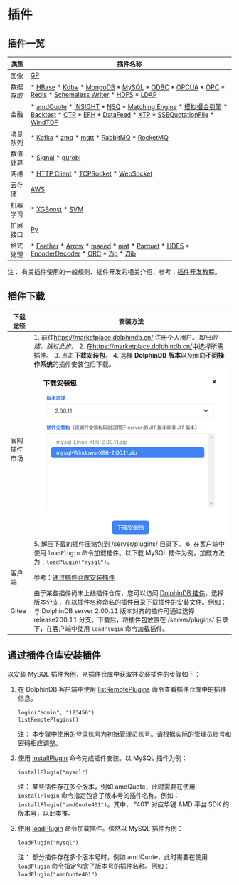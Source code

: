 # 插件

## 插件一览

| 类型 | 插件名称 |
| --- | --- |
| 图像 | [GP](gp/gp.md) |
| 数据存取 | * [HBase](hbase/hbase.md) * [Kdb+](kdb/kdb.md) * [MongoDB](mongodb/mongodb.md) * [MySQL](mysql/mysql.md) * [ODBC](odbc/odbc.md) * [OPCUA](opcua/opcua.md) * [OPC](opc/opc.md) * [Redis](redis.md) * [Schemaless   Writer](slwriter.md) * [HDFS](hdfs/hdfs.md) * [LDAP](LDAP.md) |
| 金融 | * [amdQuote](amdquote/amdquote.md) * [INSIGHT](insight/insight.md) * [NSQ](nsq/nsq.md) * [Matching   Engine](MatchingEngine/me.md) * [模拟撮合引擎](matchingEngineSimulator/mes.md) * [Backtest](backtest.md) * [CTP](ctp.md) * [EFH](efh.md) * [DataFeed](datafeed.md) * [XTP](xtp.md) * [SSEQuotationFile](SSEQuotationFile.md) * [WindTDF](windtdf.md) |
| 消息队列 | * [Kafka](kafka/kafka.md) * [zmq](zmq/zmq.md) * [mqtt](mqtt/mqtt.md) * [RabbitMQ](rabbitMQ.md) * [RocketMQ](rocketMQ.md) |
| 数值计算 | * [Signal](signal/signal.md) * [gurobi](gurobi.md) |
| 网络 | * [HTTP   Client](httpClient/httpclient.md) * [TCPSocket](tcpsocket.md) * [WebSocket](websocket.md) |
| 云存储 | [AWS](aws/aws.md) |
| 机器学习 | * [XGBoost](xgboost/xgboost.md) * [SVM](svm/svm.md) |
| 扩展接口 | [Py](py/py.md) |
| 格式处理 | * [Feather](feather/feather.md) * [Arrow](Arrow/arrow.md) * [mseed](mseed/mseed.md) * [mat](mat/mat.md) * [Parquet](parquet/parquet.md) * [HDF5](hdf5/hdf5.md) * [EncoderDecoder](EncoderDecoder.md) * [ORC](orc.md) * [Zip](zip/zip.md) * [Zlib](zlib/zlib.md) |

注： 有关插件使用的一般规则、插件开发的相关介绍，参考：[插件开发教程](plg_dev_tutorial.md)。

## 插件下载

| 下载途径 | 安装方法 |
| --- | --- |
| 官网插件市场 | 1. 前往<https://marketplace.dolphindb.cn/>    注册个人用户。*如已创建，跳过此步。* 2. 在<https://marketplace.dolphindb.cn/>中选择所需插件。 3. 点击**下载安装包**。 4. 选择 **DolphinDB 版本**以及面向**不同操作系统**的插件安装包后下载。 ![](images/pluginmarket.png) 5. 解压下载的插件压缩包到 /server/plugins/ 目录下。 6. 在客户端中使用 `loadPlugin` 命令加载插件。以下载 MySQL    插件为例，加载方法为：`loadPlugin("mysql")`。 |
| 客户端 | 参考：[通过插件仓库安装插件](#chap6_plugin__install_over_plugin_warehouse) |
| Gitee | 由于某些插件尚未上线插件仓库，您可以访问 [DolphinDB 插件](https://gitee.com/dolphindb/DolphinDBPlugin/tree/release200.11/)，选择版本分支，在以插件名称命名的插件目录下载插件的安装文件。例如：与 DolphinDB server 2.00.11 版本对齐的插件可通过选择 release200.11 分支。下载后，将插件包放置在 /server/plugins/ 目录下，在客户端中使用 `loadPlugin` 命令加载插件。 |

## 通过插件仓库安装插件

以安装 MySQL 插件为例，从插件仓库中获取并安装插件的步骤如下：

1. 在 DolphinDB 客户端中使用 [listRemotePlugins](../funcs/l/listRemotePlugins.md)
   命令查看插件仓库中的插件信息。

   ```
   login("admin", "123456")
   listRemotePlugins()
   ```

   注： 本步骤中使用的登录账号为初始管理员账号。请根据实际的管理员账号和密码相应调整。
2. 使用 [installPlugin](../funcs/i/installPlugin.md) 命令完成插件安装。以
   MySQL
   插件为例：

   ```
   installPlugin("mysql")
   ```

   注： 某些插件存在多个版本，例如 amdQuote，此时需要在使用
   `installPlugin`
   命令指定包含了版本号的插件名称。例如：`installPlugin("amdQuote401")`。其中，
   "401" 对应华锐 AMD 平台 SDK 的版本号，以此类推。
3. 使用 [loadPlugin](../funcs/l/loadPlugin.md) 命令加载插件。依然以 MySQL
   插件为例：

   ```
   loadPlugin("mysql")
   ```

   注： 部分插件存在多个版本号时，例如 amdQuote，此时需要在使用
   `loadPlugin`
   命令指定包含了版本号的插件名称。例如：`loadPlugin("amdQuote401")`

